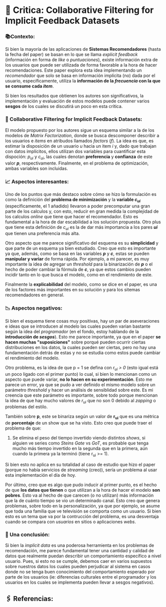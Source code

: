 # 📖 Critica: Collaborative Filtering for Implicit Feedback Datasets

### 📚Contexto:
Si bien la mayoría de las aplicaciones de **Sistemas Recomendadores** (hasta la fecha del paper) se basan en lo que se llama _explicit feedback_ (información en forma de _like_ o _puntuaciones_), existe información extra de los usuarios que puede ser utilizada de forma favorable a la hora de hacer recomendaciones. Este paper explora esta idea implementando un _recomendador_ que solo se basa en información implícita (no) dada por el usuario, específicamente, utiliza la **información de la _frecuencia_ con la que se consume cada _item_**.


Si bien los resultados que obtienen los autores son significativos, la implementación y evaluación de estos modelos puede contener varios **sesgos** de los cuales se discutirá un poco en esta crítica.

### 🧾 Collaborative Filtering for Implicit Feedback Datasets:
El modelo propuesto por los autores sigue un esquema similar a la de los modelos de _Matrix Factorization_, donde se busca descomponer describir a los usuarios e _items_ en atribudos llamados _factors_ (_f_). La idea es que, es estimar la disposición de un usuario _u_ hacia un item _i_ y, dado que trabajan con datos implícitos, ellos utilizan dos variables para cuantificar esta dispoción: _p<sub>ui</sub>_ y _c<sub>ui</sub>_, las cuales denotan **preferencia** y **confianza** de este valor **_p_**, respectivamente. Finalmente, en el problema de optimización, ambas variables son incluidas.

### 📈 Aspectos interesantes:

Uno de los puntos que más destaco sobre cómo se hizo la formulación es como la definición del **problema de minimización** y la **variable 
_c<sub>ui</sub>_** (especificamente, el 1 añadido) llevaron a poder precomputar una gran parte de los calculos y, con esto, reducir en gran medida la complejidad de los calculos _online_ que tiene que hacer el recomendador. Esto es fundamental a la hora de dar escabilidad a los solución propuesta. Otro plus que tiene esta definición de _c<sub>ui</sub>_ es la de dar más importancia a los pares _**ui**_ que tienen una preferencia más alta.

Otro aspecto que me parece significativo del esquema es su **simplicidad** y que parte de un esquema ya bien estudiado. Creo que esto es importante ya que, además, como se basa en las variables **_p_** y **_c_**, estas se pueden **manipular y variar** de forma rápida. Por ejemplo, a mi parecer, es muy importante la idea de agregar un _threshold_ para la binarización de **_p_** o el hecho de poder cambiar la fórmula de **_c_**, ya que estos cambios pueden incidir tanto en lo que busca el modelo, como en el rendimiento de este.

Finalmente la **explicabilidad** del modelo, como se dice en el paper, es una de los factores más importantes en su solución y para los sitemas recomendadores en general.

### 📉 Aspectos negativos:

Si bien el esquema tiene cosas muy positivas, hay un par de aseveraciones e ideas que se introducen al modelo las cuales pueden varian bastante según la idea del _programador_ (en el fondo, estoy hablando de la **introducción de _sesgos_**). Esto me parece importante, ya que en el paper **se hacen muchas "suposiciones"** sobre porqué pueden ocurrir ciertas distribuciones en los datos, la cuales pueden ser ciertas, pero no hay una fundamentación detrás de estas y no se estudia como estos puede cambiar el rendimiento del modelo.

Otro problema, es la idea de que p = 1 se defina con _r<sub>ui</sub> > 0_ (esto igual está un poco ligado con el primer punto) lo cual, si bien lo mencionan como un aspecto que puede variar, **no lo hacen en su experimentación**. Esto me parece un error, ya que se pudo a ver definido el mismo modelo sobre un parámetro _threshold_ y hacer un análisis de sensiblidad sobre este. Es mi creencia que este parámetro es importante, sobre todo porque mencionan la idea de que hay mucho valores de _r<sub>ui</sub>_ que no son 0 debido al _zapping_ o problemas del estilo.

También sobre **p**, este se binariza según un valor de **r<sub>ui</sub>** que es una métrica de **porcentaje** de un show que se ha visto. Esto creo que puede traer el problema de que:

1. Se elimina el peso del tiempo invertido viendo distintos _shows_, si alguien ve series como _Steins Gate_ vs _GoT_, es probable que tenga mucho más tiempo invertido en la segunda que en la primera, aún cuando la primera ya la terminó (tiene r<sub>ui</sub> >= 1).

Si bien esto no aplica en su totalidad al caso de estudio que hizo el paper (porque no había servicios de _streaming_ (creo)), sería un problema al usar esta implementación el día de hoy.

Por último, creo que es algo que pudo inducir al primer punto, es el hecho de que **los datos que tienen** o que utilizan a la hora de hacer el modelo **son pobres**. Esto va al hecho de que carecen (o no utilizan) más información que la de cuánto tiempo se vio un determinado canal. Esto creo que genera problemas, sobre todo en la personalización, ya que por ejemplo, se asume que toda una familia que ve televisión se comporta como un usuario. Si bien esto es un tema que va por la contrucción del problema, es una desventaja cuando se compara con _usuarios_ en sitios o aplicaciones _webs_.

### 📕 Una conclusión:
Si bien la _implicit data_ es una poderosa herramienta en los problemas de recomendación, me parece fundamental tener una cantidad y calidad de datos que realmente puedan describir un comportamiento específico a nivel usuario.
Pues, si esto no se cumple, debemos caer en varios supuestos sobre nuestros datos los cuales pueden perjudicar al sistema en casos donde no se tenga buen conocimiento del comportamiento esperado por parte de los usuarios (ie: diferencias culturales entre el programador y los usuarios en los cuales se implementa pueden llevar a sesgos negativos).

## 🖇 Referencias:
